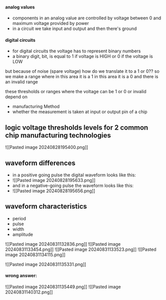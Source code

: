 
#### analog values

- components in an analog value are controlled by voltage between 0 and maximum voltage provided by power 
- in a circuit we take input and output and then there's ground

#### digital circuits
- for digital circuits the voltage has to represent binary numbers
- a binary digit, bit, is equal to 1 if voltage is HIGH or 0 if the voltage is LOW

but because of noise (spare voltage) how do we translate it to a 1 or 0??
so we make a range where in this area it is a 1 in this area it is a 0 and there is an invalid range

these thresholds or ranges where the voltage can be 1 or 0 or invalid depend on 
- manufacturing Method
- whether the measurement is taken at input or output pin of a chip

## logic voltage thresholds levels for 2 common chip manufacturing technologies

![[Pasted image 20240828195400.png]]


## waveform differences

- in a positive going pulse the digital waveform looks like this:
- ![[Pasted image 20240828195633.png]]
- and in a negative-going pulse the waveform looks like this:
- ![[Pasted image 20240828195656.png]]

## waveform characteristics
- period
- pulse
- width
- amplitude

![[Pasted image 20240831132836.png]]
![[Pasted image 20240831133454.png]]
![[Pasted image 20240831133523.png]]
![[Pasted image 20240831134115.png]]

![[Pasted image 20240831135331.png]]

#### wrong answer:
![[Pasted image 20240831135449.png]]
![[Pasted image 20240831140312.png]]
